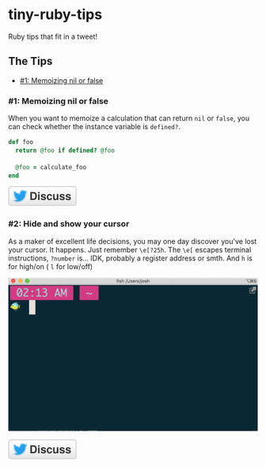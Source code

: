 # tiny-ruby-tips

Ruby tips that fit in a tweet!

## The Tips

<!--
Hello, tip author! Here is some friendly advice:

When you add a tip, use this for the Discuss button:

    [![Discuss on Twitter](/assets/discuss.svg)](<TWEET_URL>)
-->

- [#1: Memoizing nil or false](#1-memoizing-nil-or-false)

### #1: Memoizing nil or false

When you want to memoize a calculation that can return `nil` or `false`, you can check whether the instance variable is `defined?`.

```ruby
def foo
  return @foo if defined? @foo

  @foo = calculate_foo
end
```

[![Discuss on Twitter](/assets/discuss.svg)](https://twitter.com/ReinH/status/1142131218286145536)


### #2: Hide and show your cursor

As a maker of excellent life decisions, you may one day discover you've lost your cursor.
It happens. Just remember `\e[?25h`. The `\e[` escapes terminal instructions,
`?number` is… IDK, probably a register address or smth.
And `h` is for high/on ( `l` for low/off)

![example](/assets/2-cursor.gif)

[![Discuss on Twitter](/assets/discuss.svg)](https://twitter.com/josh_cheek/status/1143057375076769792)
